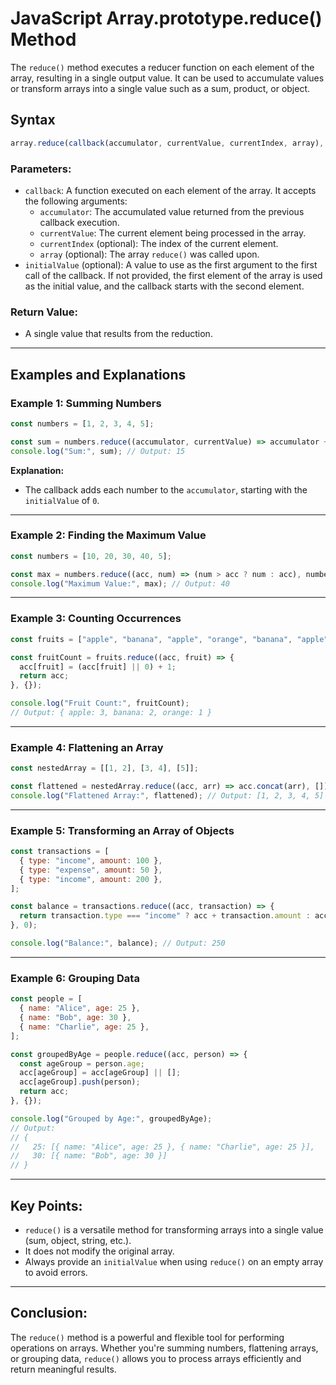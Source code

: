 
# JavaScript Array.prototype.reduce() Method

The `reduce()` method executes a reducer function on each element of the array, resulting in a single output value. It can be used to accumulate values or transform arrays into a single value such as a sum, product, or object.

## Syntax
```javascript
array.reduce(callback(accumulator, currentValue, currentIndex, array), initialValue);
```

### Parameters:
- `callback`: A function executed on each element of the array. It accepts the following arguments:
  - `accumulator`: The accumulated value returned from the previous callback execution.
  - `currentValue`: The current element being processed in the array.
  - `currentIndex` (optional): The index of the current element.
  - `array` (optional): The array `reduce()` was called upon.
- `initialValue` (optional): A value to use as the first argument to the first call of the callback. If not provided, the first element of the array is used as the initial value, and the callback starts with the second element.

### Return Value:
- A single value that results from the reduction.

---

## Examples and Explanations

### Example 1: Summing Numbers
```javascript
const numbers = [1, 2, 3, 4, 5];

const sum = numbers.reduce((accumulator, currentValue) => accumulator + currentValue, 0);
console.log("Sum:", sum); // Output: 15
```
**Explanation:**
- The callback adds each number to the `accumulator`, starting with the `initialValue` of `0`.

---

### Example 2: Finding the Maximum Value
```javascript
const numbers = [10, 20, 30, 40, 5];

const max = numbers.reduce((acc, num) => (num > acc ? num : acc), numbers[0]);
console.log("Maximum Value:", max); // Output: 40
```

---

### Example 3: Counting Occurrences
```javascript
const fruits = ["apple", "banana", "apple", "orange", "banana", "apple"];

const fruitCount = fruits.reduce((acc, fruit) => {
  acc[fruit] = (acc[fruit] || 0) + 1;
  return acc;
}, {});

console.log("Fruit Count:", fruitCount);
// Output: { apple: 3, banana: 2, orange: 1 }
```

---

### Example 4: Flattening an Array
```javascript
const nestedArray = [[1, 2], [3, 4], [5]];

const flattened = nestedArray.reduce((acc, arr) => acc.concat(arr), []);
console.log("Flattened Array:", flattened); // Output: [1, 2, 3, 4, 5]
```

---

### Example 5: Transforming an Array of Objects
```javascript
const transactions = [
  { type: "income", amount: 100 },
  { type: "expense", amount: 50 },
  { type: "income", amount: 200 },
];

const balance = transactions.reduce((acc, transaction) => {
  return transaction.type === "income" ? acc + transaction.amount : acc - transaction.amount;
}, 0);

console.log("Balance:", balance); // Output: 250
```

---

### Example 6: Grouping Data
```javascript
const people = [
  { name: "Alice", age: 25 },
  { name: "Bob", age: 30 },
  { name: "Charlie", age: 25 },
];

const groupedByAge = people.reduce((acc, person) => {
  const ageGroup = person.age;
  acc[ageGroup] = acc[ageGroup] || [];
  acc[ageGroup].push(person);
  return acc;
}, {});

console.log("Grouped by Age:", groupedByAge);
// Output:
// {
//   25: [{ name: "Alice", age: 25 }, { name: "Charlie", age: 25 }],
//   30: [{ name: "Bob", age: 30 }]
// }
```

---

## Key Points:
- `reduce()` is a versatile method for transforming arrays into a single value (sum, object, string, etc.).
- It does not modify the original array.
- Always provide an `initialValue` when using `reduce()` on an empty array to avoid errors.

---

## Conclusion:
The `reduce()` method is a powerful and flexible tool for performing operations on arrays. Whether you're summing numbers, flattening arrays, or grouping data, `reduce()` allows you to process arrays efficiently and return meaningful results.
